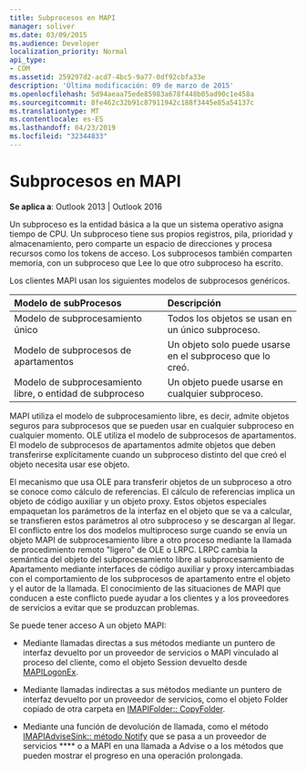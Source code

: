 ```yaml
---
title: Subprocesos en MAPI
manager: soliver
ms.date: 03/09/2015
ms.audience: Developer
localization_priority: Normal
api_type:
- COM
ms.assetid: 259297d2-acd7-4bc5-9a77-0df92cbfa33e
description: 'Última modificación: 09 de marzo de 2015'
ms.openlocfilehash: 5d94aeaa75ede85983a678f448b05ad90c1e458a
ms.sourcegitcommit: 8fe462c32b91c87911942c188f3445e85a54137c
ms.translationtype: MT
ms.contentlocale: es-ES
ms.lasthandoff: 04/23/2019
ms.locfileid: "32344833"
---
```

# <a name="threading-in-mapi"></a>Subprocesos en MAPI

  
  
**Se aplica a**: Outlook 2013 | Outlook 2016 
  
Un subproceso es la entidad básica a la que un sistema operativo asigna tiempo de CPU. Un subproceso tiene sus propios registros, pila, prioridad y almacenamiento, pero comparte un espacio de direcciones y procesa recursos como los tokens de acceso. Los subprocesos también comparten memoria, con un subproceso que Lee lo que otro subproceso ha escrito.
  
Los clientes MAPI usan los siguientes modelos de subprocesos genéricos.
  
|**Modelo de subProcesos**|**Descripción**|
|:-----|:-----|
|Modelo de subprocesamiento único  <br/> |Todos los objetos se usan en un único subproceso.  <br/> |
|Modelo de subprocesos de apartamentos  <br/> |Un objeto solo puede usarse en el subproceso que lo creó.  <br/> |
|Modelo de subprocesamiento libre, o entidad de subproceso  <br/> |Un objeto puede usarse en cualquier subproceso.  <br/> |
   
MAPI utiliza el modelo de subprocesamiento libre, es decir, admite objetos seguros para subprocesos que se pueden usar en cualquier subproceso en cualquier momento. OLE utiliza el modelo de subprocesos de apartamentos. El modelo de subprocesos de apartamentos admite objetos que deben transferirse explícitamente cuando un subproceso distinto del que creó el objeto necesita usar ese objeto.
  
El mecanismo que usa OLE para transferir objetos de un subproceso a otro se conoce como cálculo de referencias. El cálculo de referencias implica un objeto de código auxiliar y un objeto proxy. Estos objetos especiales empaquetan los parámetros de la interfaz en el objeto que se va a calcular, se transfieren estos parámetros al otro subproceso y se descargan al llegar. El conflicto entre los dos modelos multiproceso surge cuando se envía un objeto MAPI de subprocesamiento libre a otro proceso mediante la llamada de procedimiento remoto "ligero" de OLE o LRPC. LRPC cambia la semántica del objeto del subprocesamiento libre al subprocesamiento de Apartamento mediante interfaces de código auxiliar y proxy intercambiadas con el comportamiento de los subprocesos de apartamento entre el objeto y el autor de la llamada. El conocimiento de las situaciones de MAPI que conducen a este conflicto puede ayudar a los clientes y a los proveedores de servicios a evitar que se produzcan problemas.
  
Se puede tener acceso A un objeto MAPI:
  
- Mediante llamadas directas a sus métodos mediante un puntero de interfaz devuelto por un proveedor de servicios o MAPI vinculado al proceso del cliente, como el objeto Session devuelto desde [MAPILogonEx](mapilogonex.md).
    
- Mediante llamadas indirectas a sus métodos mediante un puntero de interfaz devuelto por un proveedor de servicios, como el objeto Folder copiado de otra carpeta en [IMAPIFolder:: CopyFolder](imapifolder-copyfolder.md).
    
- Mediante una función de devolución de llamada, como el método [IMAPIAdviseSink:: método Notify](imapiadvisesink-onnotify.md) que se pasa a un proveedor de servicios **** o a MAPI en una llamada a Advise o a los métodos que pueden mostrar el progreso en una operación prolongada. 
    

